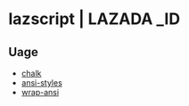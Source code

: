 # lazscript | LAZADA _ID

## Uage
* [chalk](chalk#readme)
* [ansi-styles](ansi-styles#readme)
* [wrap-ansi](wrap-ansi#readme)
